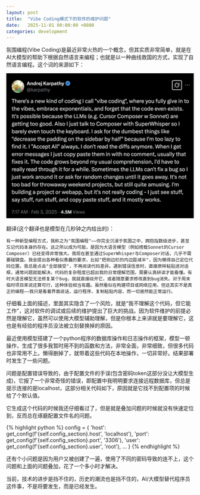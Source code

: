 ```yaml
---
layout: post
title:  "Vibe Coding模式下的软件的维护问题"
date:   2025-11-01 00:00:00 +0800
categories: development
---
```


氛围编程(Vibe Coding)是最近非常火热的一个概念，但其实质非常简单，就是在AI大模型的帮助下根据自然语言来编程；也就是以一种曲线救国的方式，实现了自然语言编程。这个词的来源如下：

![image](/images/2025-11-01-vibecoding.png)

翻译(这个翻译也是模型在几秒钟之内给出的)：

```
有一种新型编程方式，我称之为"氛围编程"——你完全沉浸于氛围之中，拥抱指数级进步，甚至忘记代码本身的存在。这之所以成为可能，是因为大语言模型（例如搭载Sonnet的Cursor Composer）已经变得非常强大。我现在甚至通过SuperWhisper与Composer对话，几乎不需要碰键盘。我会提出各种看似愚蠢的要求，比如"把侧边栏的内边距减半"，因为懒得自己定位代码位置。我总是点击"全部接受"，不再阅读代码差异。遇到错误信息时，直接原样粘贴进对话框，通常问题就能解决。代码的复杂程度已超出我的日常理解范围，需要认真研读才能看懂。有时大语言模型无法修复某个bug，我就直接绕开它，或者随意要求修改直到bug消失。对于周末临时项目来说还算可行，这种体验相当有趣。虽然看似在构建项目或网络应用，但这其实不是真正的编程——我只是看着界面说话，运行程序，复制粘贴内容，而一切居然能正常运行。
```

仔细看上面的描述，里面其实隐含了一个风险，就是“我不理解这个代码，但它能工作”，这对软件的调试或后续的维护提出了巨大的挑战。因为软件维护的前提必然是理解它，虽然可以使用大模型辅助理解，但是你根本上来讲就是要理解它，这也是有经验的程序员没法被立刻替换掉的原因。 

最近使用模型搭建了一个python程序的数据库操作和日志操作的框架，模型一顿操作，生成了很多我暂时用不到的函数和方法，非常全面，非常细致，但很多代码也非常用不上。懒得删掉了，就带着这些代码在本地操作，一切非常好。结果部署时发生了一些问题。

问题是配置错误导致的，由于配置文件的手误(包含密码token这部分没让大模型生成)，它报了一个非常奇怪的错误，即配置中我明明要求连接远程数据库，但总是提示连接的是localhost，这部分相关代码如下，原因就是它找不到配置项的时候给了个默认值。

它生成这个代码的时候我还仔细看过了，但是就是叠加问题的时候就没有快速定位到，反而总在琢磨配置文件名的问题。

{% highlight python %}
config = {
    'host': get_config(f'{self.config_section}.host', 'localhost'), 
    'port': get_config(f'{self.config_section}.port', '3306'),
    'user': get_config(f'{self.config_section}.user', 'root'),
    ...
}
{% endhighlight %}
 
还有个小问题是因为用户又被创建了一遍，使用了不同的密码导致的连不上，这个问题和上面的问题叠加，花了一个多小时才解决。

当前，技术的进步是挡不住的，历史的潮流也是挡不住的，AI/大模型替代程序员这件事，不是将要发生，而是已经发生。

